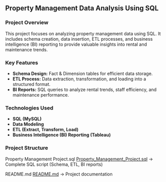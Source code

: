 ## Property Management Data Analysis Using SQL

### Project Overview
This project focuses on analyzing property management data using SQL. It includes schema creation, data insertion, ETL processes, and business intelligence (BI) reporting to provide valuable insights into rental and maintenance trends.

### Key Features
-  **Schema Design:** Fact & Dimension tables for efficient data storage.
-  **ETL Process:** Data extraction, transformation, and loading into a structured format.
-  **BI Reports:** SQL queries to analyze rental trends, staff efficiency, and maintenance performance.

### Technologies Used
- **SQL (MySQL)**
- **Data Modeling**
- **ETL (Extract, Transform, Load)**
- **Business Intelligence (BI) Reporting (Tableau)**

### Project Structure

Property Management Project.sql [Property_Management_Project.sql](./Property_Management_Project.sql)
 → Complete SQL script (Schema, ETL, BI reports)


README.md [README.md](./README.md) → Project documentation
